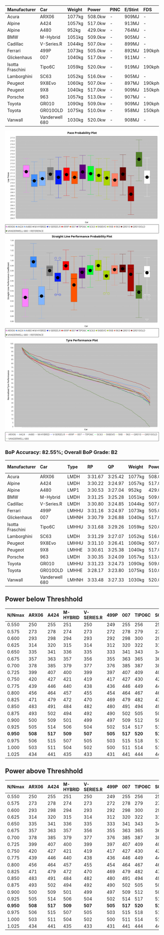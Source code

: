 | Manufacturer     | Car            | Weight | Power   | PINC    | E/Stint | FDS     |
|:-|:-|:-|:-|:-|:-|:-|
| Acura            | ARX06          | 1077kg | 508.0kw |    -    | 909MJ   |    -    |
| Alpine           | A424           | 1057kg | 517.0kw |    -    | 913MJ   |    -    |
| Alpine           | A480           | 952kg  | 429.0kw |    -    | 764MJ   |    -    |
| BMW              | M-Hybrid       | 1051kg | 509.0kw |    -    | 905MJ   |    -    |
| Cadillac         | V-Series.R     | 1044kg | 507.0kw |    -    | 899MJ   |    -    |
| Ferrari          | 499P           | 1073kg | 505.0kw |    -    | 892MJ   | 190kph  |
| Glickenhaus      | 007            | 1040kg | 517.0kw |    -    | 911MJ   |    -    |
| Isotta Fraschini | Tipo6C         | 1059kg | 520.0kw |    -    | 919MJ   | 190kph  |
| Lamborghini      | SC63           | 1052kg | 516.0kw |    -    | 905MJ   |    -    |
| Peugeot          | 9X8Evo         | 1060kg | 507.0kw |    -    | 897MJ   | 190kph  |
| Peugeot          | 9X8            | 1040kg | 517.0kw |    -    | 909MJ   | 150kph  |
| Porsche          | 963            | 1057kg | 513.0kw |    -    | 907MJ   |    -    |
| Toyota           | GR010          | 1090kg | 509.0kw |    -    | 909MJ   | 190kph  |
| Toyota           | GR010OLD       | 1075kg | 510.0kw |    -    | 958MJ   | 150kph  |
| Vanwall          | Vanderwell 680 | 1030kg | 520.0kw |    -    | 908MJ   |    -    |

![PACECHART](./IMG/ACOMETHOD.png)
![STRAIGHTLINEPERFORMANCECHART](./IMG/ACOMETHOD_sp.png)
![TYREPERFORMANCECHART](./IMG/ACOMETHOD_tw.png)

### BoP Accuracy: 82.55%; Overall BoP Grade: B2
| Manufacturer     | Car            | Type  | RP      | QP      | Weight | Power¹  | Threshhold | PINC    | Power²   | E/Stint | AVG Vmax  | FDS     | RDLC | L/Stint | BOP-Grade | Model Accuracy | Model Points | Match%  | SimDiff |
|:-|:-|:-|:-|:-|:-|:-|:-|:-|:-|:-|:-|:-|:-|:-|:-|:-|:-|:-|:-|
| Acura            | ARX06          | LMDH  | 3:31.67 | 3:25.42 | 1077kg | 508.0kw | 210.0kph   |    -    | 508.00kw |  909MJ  | 319.67kph |    -    | 0.99 | 12      | +C1       | 100.00%        | 996          | 78.07%  | #       |
| Alpine           | A424           | LMDH  | 3:30.22 | 3:24.97 | 1057kg | 517.0kw | 210.0kph   |    -    | 517.00kw |  913MJ  | 333.78kph |    -    | 1.00 | 12      | -B2       | 100.00%        | 870          | 83.00%  | ±1.35s  |
| Alpine           | A480           | LMP1  | 3:30.53 | 3:27.04 |  952kg | 429.0kw | 210.0kph   |    -    | 429.00kw |  764MJ  | 319.44kph |    -    | 0.98 | 11      | -A2       | 96.26%         | 1337         | 94.11%  | ±1.07s  |
| BMW              | M-Hybrid       | LMDH  | 3:31.25 | 3:25.28 | 1051kg | 509.0kw | 210.0kph   |    -    | 509.00kw |  905MJ  | 330.23kph |    -    | 1.01 | 12      | ~A1       | 100.00%        | 1914         | 100.00% | ±1.02s  |
| Cadillac         | V-Series.R     | LMDH  | 3:30.80 | 3:24.85 | 1044kg | 507.0kw | 210.0kph   |    -    | 507.00kw |  899MJ  | 327.51kph |    -    | 1.02 | 12      | ~A1       | 98.03%         | 3773         | 99.85%  | ±0.66s  |
| Ferrari          | 499P           | LMHHU | 3:31.16 | 3:24.97 | 1073kg | 505.0kw | 210.0kph   |    -    | 505.00kw |  892MJ  | 330.07kph | 190kph  | 1.02 | 12      | ~A1       | 100.00%        | 4212         | 100.00% | ±0.61s  |
| Glickenhaus      | 007            | LMHNH | 3:30.79 | 3:26.88 | 1040kg | 517.0kw | 210.0kph   |    -    | 517.00kw |  911MJ  | 326.99kph |    -    | 0.96 | 12      | ~A1       | 98.78%         | 1936         | 98.09%  | ±0.48s  |
| Isotta Fraschini | Tipo6C         | LMHHU | 3:31.68 | 3:29.26 | 1059kg | 520.0kw | 210.0kph   |    -    | 520.00kw |  919MJ  | 330.57kph | 190kph  | 1.04 | 12      | +E2       | 100.00%        | 105          | 54.56%  | ±0.45s  |
| Lamborghini      | SC63           | LMDH  | 3:31.29 | 3:27.07 | 1052kg | 516.0kw | 210.0kph   |    -    | 516.00kw |  905MJ  | 330.88kph |    -    | 1.04 | 12      | +A2       | 100.00%        | 597          | 92.88%  | ±0.22s  |
| Peugeot          | 9X8Evo         | LMHHU | 3:31.10 | 3:26.41 | 1060kg | 507.0kw | 210.0kph   |    -    | 507.00kw |  897MJ  | 331.19kph | 190kph  | 0.99 | 12      | +B2       | 100.00%        | 463          | 81.26%  | ±0.53s  |
| Peugeot          | 9X8            | LMHHE | 3:30.61 | 3:25.38 | 1040kg | 517.0kw | 210.0kph   |    -    | 517.00kw |  909MJ  | 329.79kph | 150kph  | 1.02 | 12      | -A2       | 99.48%         | 4559         | 94.69%  | ±1.81s  |
| Porsche          | 963            | LMDH  | 3:30.35 | 3:24.09 | 1057kg | 513.0kw | 210.0kph   |    -    | 513.00kw |  907MJ  | 330.69kph |    -    | 1.00 | 12      | -B1       | 99.21%         | 10753        | 87.79%  | ±0.60s  |
| Toyota           | GR010          | LMHHU | 3:31.23 | 3:24.73 | 1090kg | 509.0kw | 210.0kph   |    -    | 509.00kw |  909MJ  | 328.34kph | 190kph  | 1.00 | 12      | ~A1       | 99.54%         | 3271         | 100.00% | ±0.62s  |
| Toyota           | GR010OLD       | LMHHE | 3:28.17 | 3:23.80 | 1075kg | 510.0kw | 210.0kph   |    -    | 510.00kw |  958MJ  | 327.80kph | 150kph  | 1.01 | 12      | -Ω1       | 100.00%        | 730          | 29.50%  | ±1.11s  |
| Vanwall          | Vanderwell 680 | LMHNH | 3:33.48 | 3:27.33 | 1030kg | 520.0kw | 210.0kph   |    -    | 520.00kw |  908MJ  | 325.30kph |    -    | 1.01 | 12      | +Ω1       | 98.54%         | 541          | 44.46%  | ±0.94s  |

## Power below Threshhold
| N/Nmax    | ARX06   | A424    | M-HYBRID | V-SERIES.R | 499P    | 007     | TIPO6C  | SC63    | 9X8EVO  | 9X8     | 963     | GR010   | GR010OLD | VANDERWELL 680 | ​     | RPM      | A480    |
|:-|:-|:-|:-|:-|:-|:-|:-|:-|:-|:-|:-|:-|:-|:-|:-|:-|:-|
|  0.550    |  250    |  255    |  251     |  250       |  249    |  255    |  256    |  254    |  250    |  255    |  253    |  251    |  251     |  256           |  ​    |   --     |   -     |
|  0.575    |  273    |  278    |  274     |  273       |  272    |  278    |  279    |  277    |  273    |  278    |  276    |  274    |  274     |  279           |  ​    |   --     |   -     |
|  0.600    |  293    |  298    |  294     |  293       |  292    |  298    |  300    |  298    |  293    |  298    |  296    |  294    |  295     |  300           |  ​    |   --     |   -     |
|  0.625    |  314    |  320    |  315     |  314       |  312    |  320    |  322    |  319    |  314    |  320    |  317    |  315    |  316     |  322           |  ​    |   --     |   -     |
|  0.650    |  335    |  341    |  336     |  335       |  333    |  341    |  343    |  340    |  335    |  341    |  338    |  336    |  337     |  343           |  ​    |   --     |   -     |
|  0.675    |  357    |  363    |  357     |  356       |  355    |  363    |  365    |  362    |  356    |  363    |  360    |  357    |  358     |  365           |  ​    |   --     |   -     |
|  0.700    |  378    |  385    |  379     |  377       |  376    |  385    |  387    |  384    |  377    |  385    |  382    |  379    |  380     |  387           |  ​    |   --     |   -     |
|  0.725    |  399    |  407    |  400     |  399       |  397    |  407    |  409    |  406    |  399    |  407    |  403    |  400    |  401     |  409           |  ​    |   --     |   -     |
|  0.750    |  420    |  427    |  421     |  419       |  417    |  427    |  430    |  427    |  419    |  427    |  424    |  421    |  422     |  430           |  ​    |   --     |   -     |
|  0.775    |  439    |  446    |  440     |  438       |  436    |  446    |  449    |  446    |  438    |  446    |  443    |  440    |  441     |  449           |  ​    |  5000    |  252    |
|  0.800    |  456    |  464    |  457     |  455       |  454    |  464    |  467    |  463    |  455    |  464    |  461    |  457    |  458     |  467           |  ​    |  5500    |  297    |
|  0.825    |  471    |  479    |  472     |  470       |  469    |  479    |  482    |  478    |  470    |  479    |  476    |  472    |  473     |  482           |  ​    |  6000    |  332    |
|  0.850    |  483    |  491    |  484     |  482       |  480    |  491    |  494    |  490    |  482    |  491    |  487    |  484    |  485     |  494           |  ​    |  6500    |  375    |
|  0.875    |  493    |  502    |  494     |  492       |  490    |  502    |  505    |  501    |  492    |  502    |  498    |  494    |  495     |  505           |  ​    |  7000    |  419    |
|  0.900    |  500    |  509    |  501     |  499       |  497    |  509    |  512    |  508    |  499    |  509    |  505    |  501    |  502     |  512           |  ​    |  7500    |  430    |
|  0.925    |  505    |  514    |  506     |  504       |  502    |  514    |  517    |  513    |  504    |  514    |  510    |  506    |  507     |  517           |  ​    |  8000    |  426    |
| **0.950** | **508** | **517** | **509**  | **507**    | **505** | **517** | **520** | **516** | **507** | **517** | **513** | **509** | **510**  | **520**        | **​** | **8500** | **429** |
|  0.975    |  506    |  515    |  507     |  505       |  503    |  515    |  518    |  514    |  505    |  515    |  511    |  507    |  508     |  518           |  ​    |  9000    |  214    |
|  1.000    |  503    |  511    |  504     |  502       |  500    |  511    |  514    |  510    |  502    |  511    |  507    |  504    |  505     |  514           |  ​    |   --     |   -     |
|  1.025    |  434    |  441    |  435     |  433       |  431    |  441    |  444    |  441    |  433    |  441    |  438    |  435    |  436     |  444           |  ​    |   --     |   -     |

## Power above Threshhold
| N/Nmax    | ARX06   | A424    | M-HYBRID | V-SERIES.R | 499P    | 007     | TIPO6C  | SC63    | 9X8EVO  | 9X8     | 963     | GR010   | GR010OLD | VANDERWELL 680 | ​     | RPM      | A480    |
|:-|:-|:-|:-|:-|:-|:-|:-|:-|:-|:-|:-|:-|:-|:-|:-|:-|:-|
|  0.550    |  250    |  255    |  251     |  250       |  249    |  255    |  256    |  254    |  250    |  255    |  253    |  251    |  251     |  256           |  ​    |   --     |   -     |
|  0.575    |  273    |  278    |  274     |  273       |  272    |  278    |  279    |  277    |  273    |  278    |  276    |  274    |  274     |  279           |  ​    |   --     |   -     |
|  0.600    |  293    |  298    |  294     |  293       |  292    |  298    |  300    |  298    |  293    |  298    |  296    |  294    |  295     |  300           |  ​    |   --     |   -     |
|  0.625    |  314    |  320    |  315     |  314       |  312    |  320    |  322    |  319    |  314    |  320    |  317    |  315    |  316     |  322           |  ​    |   --     |   -     |
|  0.650    |  335    |  341    |  336     |  335       |  333    |  341    |  343    |  340    |  335    |  341    |  338    |  336    |  337     |  343           |  ​    |   --     |   -     |
|  0.675    |  357    |  363    |  357     |  356       |  355    |  363    |  365    |  362    |  356    |  363    |  360    |  357    |  358     |  365           |  ​    |   --     |   -     |
|  0.700    |  378    |  385    |  379     |  377       |  376    |  385    |  387    |  384    |  377    |  385    |  382    |  379    |  380     |  387           |  ​    |   --     |   -     |
|  0.725    |  399    |  407    |  400     |  399       |  397    |  407    |  409    |  406    |  399    |  407    |  403    |  400    |  401     |  409           |  ​    |   --     |   -     |
|  0.750    |  420    |  427    |  421     |  419       |  417    |  427    |  430    |  427    |  419    |  427    |  424    |  421    |  422     |  430           |  ​    |   --     |   -     |
|  0.775    |  439    |  446    |  440     |  438       |  436    |  446    |  449    |  446    |  438    |  446    |  443    |  440    |  441     |  449           |  ​    |  5000    |  252    |
|  0.800    |  456    |  464    |  457     |  455       |  454    |  464    |  467    |  463    |  455    |  464    |  461    |  457    |  458     |  467           |  ​    |  5500    |  297    |
|  0.825    |  471    |  479    |  472     |  470       |  469    |  479    |  482    |  478    |  470    |  479    |  476    |  472    |  473     |  482           |  ​    |  6000    |  332    |
|  0.850    |  483    |  491    |  484     |  482       |  480    |  491    |  494    |  490    |  482    |  491    |  487    |  484    |  485     |  494           |  ​    |  6500    |  375    |
|  0.875    |  493    |  502    |  494     |  492       |  490    |  502    |  505    |  501    |  492    |  502    |  498    |  494    |  495     |  505           |  ​    |  7000    |  419    |
|  0.900    |  500    |  509    |  501     |  499       |  497    |  509    |  512    |  508    |  499    |  509    |  505    |  501    |  502     |  512           |  ​    |  7500    |  430    |
|  0.925    |  505    |  514    |  506     |  504       |  502    |  514    |  517    |  513    |  504    |  514    |  510    |  506    |  507     |  517           |  ​    |  8000    |  426    |
| **0.950** | **508** | **517** | **509**  | **507**    | **505** | **517** | **520** | **516** | **507** | **517** | **513** | **509** | **510**  | **520**        | **​** | **8500** | **429** |
|  0.975    |  506    |  515    |  507     |  505       |  503    |  515    |  518    |  514    |  505    |  515    |  511    |  507    |  508     |  518           |  ​    |  9000    |  214    |
|  1.000    |  503    |  511    |  504     |  502       |  500    |  511    |  514    |  510    |  502    |  511    |  507    |  504    |  505     |  514           |  ​    |   --     |   -     |
|  1.025    |  434    |  441    |  435     |  433       |  431    |  441    |  444    |  441    |  433    |  441    |  438    |  435    |  436     |  444           |  ​    |   --     |   -     |
